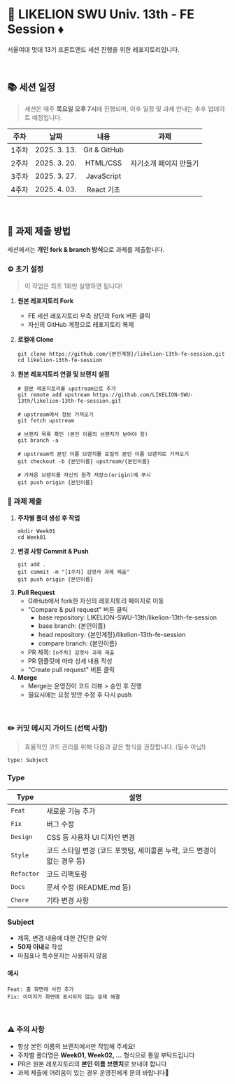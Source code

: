 # 🦁 LIKELION SWU Univ. 13th - FE Session ♦️
서울여대 멋대 13기 프론트엔드 세션 진행을 위한 레포지토리입니다.

<br>

## 📚 세션 일정
> 세션은 매주 **목요일 오후 7시**에 진행되며, 이후 일정 및 과제 안내는 추후 업데이트 예정입니다.

| 주차 | 날짜 | 내용 | 과제 |
|:---:|:---:|:---:|:---:|
| 1주차 | 2025. 3. 13. | Git & GitHub |  |
| 2주차 | 2025. 3. 20. | HTML/CSS | 자기소개 페이지 만들기 |
| 3주차 | 2025. 3. 27. | JavaScript |  |
| 4주차 | 2025. 4. 03. | React 기초 |  |
<br>

## 📝 과제 제출 방법
세션에서는 **개인 fork & branch 방식**으로 과제를 제출합니다.

### ⚙️ 초기 설정
> 이 작업은 최초 1회만 실행하면 됩니다!
1. **원본 레포지토리 Fork**
   - FE 세션 레포지토리 우측 상단의 Fork 버튼 클릭
   - 자신의 GitHub 계정으로 레포지토리 복제
     
2. **로컬에 Clone**
     ```
     git clone https://github.com/{본인계정}/likelion-13th-fe-session.git
     cd likelion-13th-fe-session
     ```
3. **원본 레포지토리 연결 및 브랜치 설정**
     ```
     # 원본 레포지토리를 upstream으로 추가
     git remote add upstream https://github.com/LIKELION-SWU-13th/likelion-13th-fe-session.git

     # upstream에서 정보 가져오기
     git fetch upstream

     # 브랜치 목록 확인 (본인 이름의 브랜치가 보여야 함)
     git branch -a

     # upstream의 본인 이름 브랜치를 로컬의 본인 이름 브랜치로 가져오기
     git checkout -b {본인이름} upstream/{본인이름}

     # 가져온 브랜치를 자신의 원격 저장소(origin)에 푸시
     git push origin {본인이름}
     ```
### 📄 과제 제출
1. **주차별 폴더 생성 후 작업**
     ```
     mkdir Week01
     cd Week01
     ```
2. **변경 사항 Commit & Push**
     ```
     git add .
     git commit -m "[1주차] 김멋사 과제 제출"
     git push origin {본인이름}
     ```
3. **Pull Request**
   - GitHub에서 fork한 자신의 레포지토리 페이지로 이동
   - "Compare & pull request" 버튼 클릭
     - base repository: LIKELION-SWU-13th/likelion-13th-fe-session
     - base branch: {본인이름}
     - head repository: {본인계정}/likelion-13th-fe-session
     - compare branch: {본인이름}
   - PR 제목: `[n주차] 김멋사 과제 제출`
   - PR 템플릿에 따라 상세 내용 작성
   - "Create pull request" 버튼 클릭
4. **Merge**
   - Merge는 운영진이 코드 리뷰 > 승인 후 진행
   - 필요시에는 요청 방안 수정 후 다시 push
<br>

### ✏️ 커밋 메시지 가이드 (선택 사항)
> 효율적인 코드 관리를 위해 다음과 같은 형식을 권장합니다. (필수 아님!)
```
type: Subject
```
### Type
| Type | 설명 |
|------|------|
| `Feat` | 새로운 기능 추가 |
| `Fix` | 버그 수정 |
| `Design` | CSS 등 사용자 UI 디자인 변경 |
| `Style` | 코드 스타일 변경 (코드 포맷팅, 세미콜론 누락, 코드 변경이 없는 경우 등) |
| `Refactor` | 코드 리팩토링 |
| `Docs` | 문서 수정 (README.md 등) |
| `Chore` | 기타 변경 사항 |

### Subject
- 제목, 변경 내용에 대한 간단한 요약
- **50자 이내**로 작성
- 마침표나 특수문자는 사용하지 않음

#### 예시
```
Feat: 홈 화면에 사진 추가
Fix: 이미지가 화면에 표시되지 않는 문제 해결
```
<br>

### ⚠️ 주의 사항
- 항상 본인 이름의 브랜치에서만 작업해 주세요!
- 주차별 폴더명은 **Week01, Week02, ...** 형식으로 통일 부탁드립니다
- PR은 원본 레포지토리의 **본인 이름 브랜치**로 보내야 합니다
- 과제 제출에 어려움이 있는 경우 운영진에게 문의 바랍니다💬
